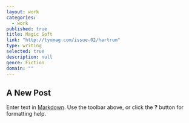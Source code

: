 ```yaml
---
layout: work
categories: 
  - work
published: true
title: Magic Soft
link: "http://tyomag.com/issue-02/hartrum"
type: writing
selected: true
description: null
genre: Fiction
domain: ""
---
```



## A New Post

Enter text in [Markdown](http://daringfireball.net/projects/markdown/). Use the toolbar above, or click the **?** button for formatting help.
